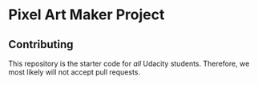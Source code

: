 # Pixel Art Maker Project

## Contributing

This repository is the starter code for _all_ Udacity students. Therefore, we most likely will not accept pull requests.
